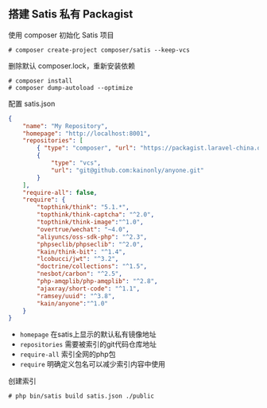 ## 搭建 Satis 私有 Packagist

使用 composer 初始化 Satis 项目

```shell
# composer create-project composer/satis --keep-vcs
```

删除默认 composer.lock，重新安装依赖

```shell
# composer install
# composer dump-autoload --optimize
```

配置 satis.json

```json
{
	"name": "My Repository",
	"homepage": "http://localhost:8001",
	"repositories": [
		{ "type": "composer", "url": "https://packagist.laravel-china.org" },
		{
            "type": "vcs",
            "url": "git@github.com:kainonly/anyone.git"
        }
	],
	"require-all": false,
	"require": {
		"topthink/think": "5.1.*",
		"topthink/think-captcha": "^2.0",
		"topthink/think-image":"^1.0",
		"overtrue/wechat": "~4.0",
		"aliyuncs/oss-sdk-php": "^2.3",
		"phpseclib/phpseclib": "^2.0",
		"kain/think-bit": "^1.4",
		"lcobucci/jwt": "^3.2",
		"doctrine/collections": "^1.5",
		"nesbot/carbon": "^2.5",
		"php-amqplib/php-amqplib": "^2.8",
		"ajaxray/short-code": "^1.1",
		"ramsey/uuid": "^3.8",
		"kain/anyone":"^1.0"
	}
}
```

- `homepage` 在satis上显示的默认私有镜像地址
- `repositories` 需要被索引的git代码仓库地址
- `require-all` 索引全网的php包
- `require` 明确定义包名可以减少索引内容中使用

创建索引

```shell
# php bin/satis build satis.json ./public
```

